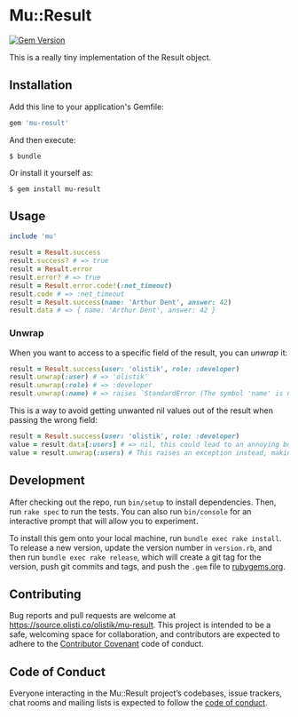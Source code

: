 # Mu::Result

[![Gem Version](https://badge.fury.io/rb/mu-result.svg)](https://badge.fury.io/rb/mu-result)

This is a really tiny implementation of the Result object.

## Installation

Add this line to your application's Gemfile:

```ruby
gem 'mu-result'
```

And then execute:

    $ bundle

Or install it yourself as:

    $ gem install mu-result

## Usage

```ruby
include 'mu'

result = Result.success
result.success? # => true
result = Result.error
result.error? # => true
result = Result.error.code!(:net_timeout)
result.code # => :net_timeout
result = Result.success(name: 'Arthur Dent', answer: 42)
result.data # => { name: 'Arthur Dent', answer: 42 }
```

### Unwrap

When you want to access to a specific field of the result, you can _unwrap_ it:

```ruby
result = Result.success(user: 'olistik', role: :developer)
result.unwrap(:user) # => 'olistik'
result.unwrap(:role) # => :developer
result.unwrap(:name) # => raises `StandardError (The symbol 'name' is not included in the result data object.)`
```

This is a way to avoid getting unwanted nil values out of the result when passing the wrong field:

```ruby
result = Result.success(user: 'olistik', role: :developer)
value = result.data[:users] # => nil, this could lead to an annoying bug later on because we're not aware there's a typo in `:users`, yet.
value = result.unwrap(:users) # This raises an exception instead, making it evident that we're using the wrong name for the field.
```

## Development

After checking out the repo, run `bin/setup` to install dependencies. Then, run `rake spec` to run the tests. You can also run `bin/console` for an interactive prompt that will allow you to experiment.

To install this gem onto your local machine, run `bundle exec rake install`. To release a new version, update the version number in `version.rb`, and then run `bundle exec rake release`, which will create a git tag for the version, push git commits and tags, and push the `.gem` file to [rubygems.org](https://rubygems.org).

## Contributing

Bug reports and pull requests are welcome at https://source.olisti.co/olistik/mu-result. This project is intended to be a safe, welcoming space for collaboration, and contributors are expected to adhere to the [Contributor Covenant](http://contributor-covenant.org) code of conduct.

## Code of Conduct

Everyone interacting in the Mu::Result project’s codebases, issue trackers, chat rooms and mailing lists is expected to follow the [code of conduct](https://source.olisti.co/olistik/mu-result/blob/master/CODE_OF_CONDUCT.md).

